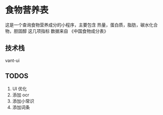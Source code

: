 # 食物营养表

这是一个查询食物营养成分的小程序，主要包含 热量，蛋白质，脂肪，碳水化合物，胆固醇 这几项指标
数据来自 《中国食物成分表》

## 技术栈
vant-ui

## TODOS
1. UI 优化
2. 添加 ocr
3. 添加小常识
4. 添加词条

